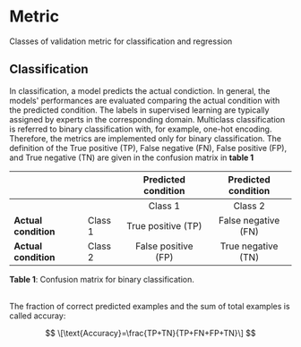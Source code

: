 # Metric
 Classes of validation metric for classification and regression
 
 ## Classification
In classification, a model predicts the actual condiction. 
In general, the models' performances are evaluated comparing the actual condition with the predicted condition. 
The labels in supervised learning are typically assigned by experts in the corresponding domain. 
Multiclass classification is referred to binary classification with, for example, one-hot encoding. 
Therefore, the metrics are implemented only for binary classification.
The definition of the True positive (TP), False negative (FN), False positive (FP), and True negative (TN) are given in the confusion matrix in **table 1**
 
|                      |         | **Predicted condition**|**Predicted condition**|
|----------------------|---------|:-------------------------:|:---------------------:|
|                      |         | Class 1                 | Class 2             |
| **Actual condition** | Class 1 | True positive (TP)      | False negative (FN) |
|**Actual condition**           | Class 2 | False positive (FP)     | True negative (TN)  |

**Table 1**: Confusion matrix for binary classification.\
<br>

The fraction of correct predicted examples and the sum of total examples is called accuray:

 $$ 
  \[\text{Accuracy}=\frac{TP+TN}{TP+FN+FP+TN}\]
 $$
